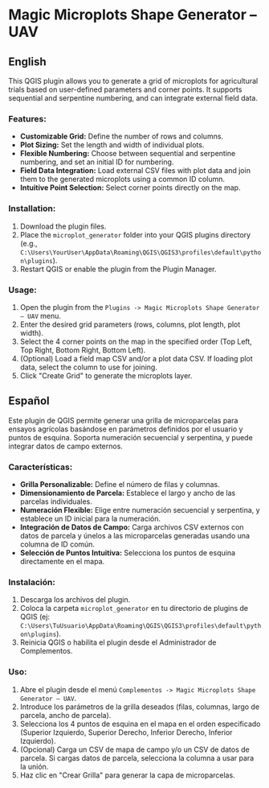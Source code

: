 # Magic Microplots Shape Generator – UAV

## English

This QGIS plugin allows you to generate a grid of microplots for agricultural trials based on user-defined parameters and corner points. It supports sequential and serpentine numbering, and can integrate external field data.

### Features:

*   **Customizable Grid:** Define the number of rows and columns.
*   **Plot Sizing:** Set the length and width of individual plots.
*   **Flexible Numbering:** Choose between sequential and serpentine numbering, and set an initial ID for numbering.
*   **Field Data Integration:** Load external CSV files with plot data and join them to the generated microplots using a common ID column.
*   **Intuitive Point Selection:** Select corner points directly on the map.

### Installation:

1.  Download the plugin files.
2.  Place the `microplot_generator` folder into your QGIS plugins directory (e.g., `C:\Users\YourUser\AppData\Roaming\QGIS\QGIS3\profiles\default\python\plugins`).
3.  Restart QGIS or enable the plugin from the Plugin Manager.

### Usage:

1.  Open the plugin from the `Plugins -> Magic Microplots Shape Generator – UAV` menu.
2.  Enter the desired grid parameters (rows, columns, plot length, plot width).
3.  Select the 4 corner points on the map in the specified order (Top Left, Top Right, Bottom Right, Bottom Left).
4.  (Optional) Load a field map CSV and/or a plot data CSV. If loading plot data, select the column to use for joining.
5.  Click "Create Grid" to generate the microplots layer.

## Español

Este plugin de QGIS permite generar una grilla de microparcelas para ensayos agrícolas basándose en parámetros definidos por el usuario y puntos de esquina. Soporta numeración secuencial y serpentina, y puede integrar datos de campo externos.

### Características:

*   **Grilla Personalizable:** Define el número de filas y columnas.
*   **Dimensionamiento de Parcela:** Establece el largo y ancho de las parcelas individuales.
*   **Numeración Flexible:** Elige entre numeración secuencial y serpentina, y establece un ID inicial para la numeración.
*   **Integración de Datos de Campo:** Carga archivos CSV externos con datos de parcela y únelos a las microparcelas generadas usando una columna de ID común.
*   **Selección de Puntos Intuitiva:** Selecciona los puntos de esquina directamente en el mapa.

### Instalación:

1.  Descarga los archivos del plugin.
2.  Coloca la carpeta `microplot_generator` en tu directorio de plugins de QGIS (ej: `C:\Users\TuUsuario\AppData\Roaming\QGIS\QGIS3\profiles\default\python\plugins`).
3.  Reinicia QGIS o habilita el plugin desde el Administrador de Complementos.

### Uso:

1.  Abre el plugin desde el menú `Complementos -> Magic Microplots Shape Generator – UAV`.
2.  Introduce los parámetros de la grilla deseados (filas, columnas, largo de parcela, ancho de parcela).
3.  Selecciona los 4 puntos de esquina en el mapa en el orden especificado (Superior Izquierdo, Superior Derecho, Inferior Derecho, Inferior Izquierdo).
4.  (Opcional) Carga un CSV de mapa de campo y/o un CSV de datos de parcela. Si cargas datos de parcela, selecciona la columna a usar para la unión.
5.  Haz clic en "Crear Grilla" para generar la capa de microparcelas.

